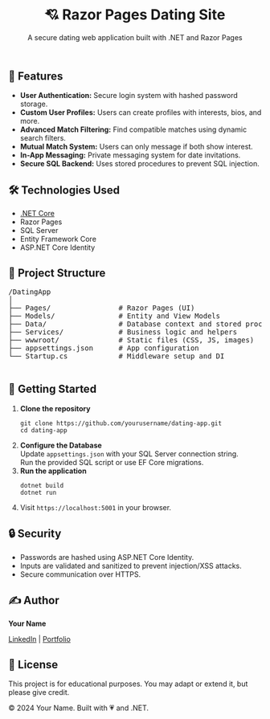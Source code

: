 <body>

<header>
  <h1>💘 Razor Pages Dating Site</h1>
  <p>A secure dating web application built with .NET and Razor Pages</p>
</header>

<main>
  <section>
    <h2>🔐 Features</h2>
    <ul>
      <li><strong>User Authentication:</strong> Secure login system with hashed password storage.</li>
      <li><strong>Custom User Profiles:</strong> Users can create profiles with interests, bios, and more.</li>
      <li><strong>Advanced Match Filtering:</strong> Find compatible matches using dynamic search filters.</li>
      <li><strong>Mutual Match System:</strong> Users can only message if both show interest.</li>
      <li><strong>In-App Messaging:</strong> Private messaging system for date invitations.</li>
      <li><strong>Secure SQL Backend:</strong> Uses stored procedures to prevent SQL injection.</li>
    </ul>
  </section>

  <section>
    <h2>🛠️ Technologies Used</h2>
    <ul>
      <li><a href="https://dotnet.microsoft.com/en-us/" target="_blank">.NET Core</a></li>
      <li>Razor Pages</li>
      <li>SQL Server</li>
      <li>Entity Framework Core</li>
      <li>ASP.NET Core Identity</li>
    </ul>
  </section>

  <section>
    <h2>📂 Project Structure</h2>
    <pre>
/DatingApp
│
├── Pages/                # Razor Pages (UI)
├── Models/               # Entity and View Models
├── Data/                 # Database context and stored procedures
├── Services/             # Business logic and helpers
├── wwwroot/              # Static files (CSS, JS, images)
├── appsettings.json      # App configuration
└── Startup.cs            # Middleware setup and DI
    </pre>
  </section>

  <section>
    <h2>🚀 Getting Started</h2>
    <ol>
      <li><strong>Clone the repository</strong>
        <pre><code>git clone https://github.com/yourusername/dating-app.git
cd dating-app</code></pre>
      </li>
      <li><strong>Configure the Database</strong><br>
        Update <code>appsettings.json</code> with your SQL Server connection string.<br>
        Run the provided SQL script or use EF Core migrations.
      </li>
      <li><strong>Run the application</strong>
        <pre><code>dotnet build
dotnet run</code></pre>
      </li>
      <li>Visit <code>https://localhost:5001</code> in your browser.</li>
    </ol>
  </section>

  <section>
    <h2>🔒 Security</h2>
    <ul>
      <li>Passwords are hashed using ASP.NET Core Identity.</li>
      <li>Inputs are validated and sanitized to prevent injection/XSS attacks.</li>
      <li>Secure communication over HTTPS.</li>
    </ul>
  </section>

  <section>
    <h2>✍️ Author</h2>
    <p><strong>Your Name</strong></p>
    <p><a href="https://linkedin.com/in/yourprofile" target="_blank">LinkedIn</a> | 
       <a href="https://yourwebsite.com" target="_blank">Portfolio</a></p>
  </section>

  <section>
    <h2>📝 License</h2>
    <p>This project is for educational purposes. You may adapt or extend it, but please give credit.</p>
  </section>
</main>

<footer>
  &copy; 2024 Your Name. Built with 💗 and .NET.
</footer>

</body>
</html>
